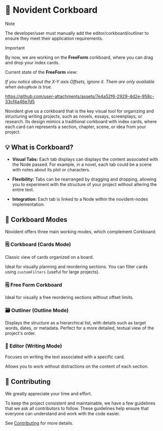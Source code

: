 # 📑 Novident Corkboard

> [!NOTE]
> The developer/user must manually add the editor/corkboard/outliner to ensure they meet their application requirements.

> [!IMPORTANT]
>
> By now, we are working on the **FreeForm** corkboard, where you can drag and drop your index cards.
>
> Current state of the **FreeForm** view:
>
> _If you notice about the X-Y axis Offsets, ignore it. Them are only available when `debugMode` is true._
>
> https://github.com/user-attachments/assets/7e4a52f6-2929-4d2e-958c-33cf4a46e7d5

Novident give us a corkboard that is the key visual tool for organizing and structuring writing projects, such as novels, essays, screenplays, or research. Its design mimics a traditional corkboard with index cards, where each card can represents a section, chapter, scene, or idea from your project.

## 💡 What is Corkboard?

- **Visual Tabs:** Each tab displays can displays the content associated with the Node passed. For example, in a novel, each tab could be a scene with notes about its plot or characters.

- **Flexibility:** Tabs can be rearranged by dragging and dropping, allowing you to experiment with the structure of your project without altering the entire text.

- **Integration:** Each tab is linked to a Node within the novident-nodes implementation.

## 📌 Corkboard Modes

Novident offers three main working modes, which complement Corkboard:

### 🗒️ Corkboard (Cards Mode)

Classic view of cards organized on a board. 

Ideal for visually planning and reordering sections. You can filter cards using `customFilters` (useful for large projects).

### 🗒️ Free Form Corkboard

Ideal for visually a free reordering sections without offset limits.

### 🗃️ Outliner (Outline Mode)

Displays the structure as a hierarchical list, with details such as target words, dates, or metadata. Perfect for a more detailed, textual view of the project's order.

### 📝 Editor (Writing Mode)

Focuses on writing the text associated with a specific card.

Allows you to work without distractions on the content of each section.

## 🌳 Contributing

We greatly appreciate your time and effort.

To keep the project consistent and maintainable, we have a few guidelines that we ask all contributors to follow. These guidelines help ensure that everyone can understand and work with the code easier.

See [Contributing](https://github.com/Novident/novident-corkboard/blob/master/CONTRIBUTING.md) for more details.
